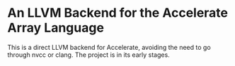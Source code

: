 An LLVM Backend for the Accelerate Array Language
=================================================

This is a direct LLVM backend for Accelerate, avoiding the need to go through nvcc or clang. The project is in its early stages.

